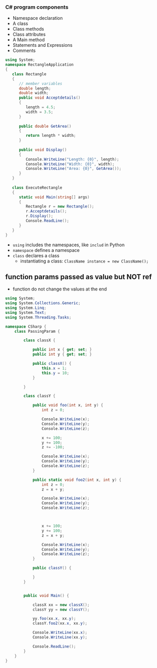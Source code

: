 ### C# program components

* Namespace declaration
* A class
* Class methods
* Class attributes
* A Main method
* Statements and Expressions
* Comments

```csharp
using System;
namespace RectangleApplication
{
   class Rectangle 
   {
      // member variables
      double length;
      double width;
      public void Acceptdetails()
      {
         length = 4.5;    
         width = 3.5;
      }
      
      public double GetArea()
      {
         return length * width; 
      }
      
      public void Display()
      {
         Console.WriteLine("Length: {0}", length);
         Console.WriteLine("Width: {0}", width);
         Console.WriteLine("Area: {0}", GetArea());
      }
   }
   
   class ExecuteRectangle 
   {
      static void Main(string[] args) 
      {
         Rectangle r = new Rectangle();
         r.Acceptdetails();
         r.Display();
         Console.ReadLine(); 
      }
   }
}
```

* `using` includes the namespaces, like `includ` in Python
* `namespace` defines a namespace
* `class` declares a class
    * instantiating a class:
    `ClassName instance = new ClassName();`
    
    
## function params passed as value but NOT ref
* function do not change the values at the end
```csharp
using System;
using System.Collections.Generic;
using System.Linq;
using System.Text;
using System.Threading.Tasks;

namespace CSharp {
    class PassingParam {

        class classX {

            public int x { get; set; }
            public int y { get; set; }

            public classX() {
                this.x = 1;
                this.y = 10;
            }

        }

        class classY {

            public void foo(int x, int y) {
                int z = 0;

                Console.WriteLine(x);
                Console.WriteLine(y);
                Console.WriteLine(z);

                x += 100;
                y += 100;
                z += -100;

                Console.WriteLine(x);
                Console.WriteLine(y);
                Console.WriteLine(z);
            }

            public static void foo2(int x, int y) {
                int z = 0;
                z = x + y;

                Console.WriteLine(x);
                Console.WriteLine(y);
                Console.WriteLine(z);



                x += 100;
                y += 100;
                z = x + y;

                Console.WriteLine(x);
                Console.WriteLine(y);
                Console.WriteLine(z);
            }

            public classY() {

            }
        }


        public void Main() {

            classX xx = new classX();
            classY yy = new classY();

            yy.foo(xx.x, xx.y);
            classY.foo2(xx.x, xx.y);

            Console.WriteLine(xx.x);
            Console.WriteLine(xx.y);

            Console.ReadLine();
        }
    }
}
```
